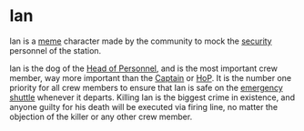 # Ian
Ian is a [meme](Meme.md) character made by the community to mock the [security](Roles.md#security) personnel of the station.

Ian is the dog of the [Head of Personnel](HoP.md), and is the most important crew member, way more important than the [Captain](Captain.md) or [HoP](HoP.md). It is the number one priority for all crew members to ensure that Ian is safe on the [emergency shuttle](emergency-shuttle.md) whenever it departs. Killing Ian is the biggest crime in existence, and anyone guilty for his death will be executed via firing line, no matter the objection of the killer or any other crew member.
